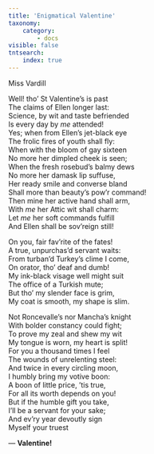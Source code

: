 ```yaml
---
title: 'Enigmatical Valentine'
taxonomy:
    category:
        - docs
visible: false
tntsearch:
    index: true
---
```


<div class="author">Miss Vardill</div>

Well! tho’ St Valentine’s is past  
The claims of Ellen longer last:  
Science, by wit and taste befriended  
Is every day by *me* attended!  
Yes; when from Ellen’s jet-black eye  
The frolic fires of youth shall fly:  
When with the bloom of gay sixteen  
No more her dimpled cheek is seen;  
When the fresh rosebud’s balmy dews  
No more her damask lip suffuse,  
Her ready smile and converse bland  
Shall more than beauty’s pow’r command!  
Then mine her active hand shall arm,  
With *me* her Attic wit shall charm:  
Let *me* her soft commands fulfill  
And Ellen shall be sov’reign still!  

On you, fair fav’rite of the fates!  
A true, unpurchas’d servant waits:  
From turban’d Turkey’s clime I come,  
On orator, tho’ deaf and dumb!  
My ink-black visage well might suit  
The office of a Turkish mute;  
But tho’ my slender face is grim,  
My coat is smooth, my shape is slim.

Not Roncevalle’s nor Mancha’s knight  
With bolder constancy could fight;  
To prove my zeal and shew my wit  
My tongue is worn, my heart is split!  
For you a thousand times I feel  
The wounds of unrelenting steel:  
And twice in every circling moon,  
I humbly bring my votive boon:  
A boon of little price, ’tis true,  
For all its worth depends on you!  
But if the humble gift you take,  
I’ll be a servant for your sake;  
And ev’ry year devoutly sign  
Myself your truest

&mdash; **Valentine!**
